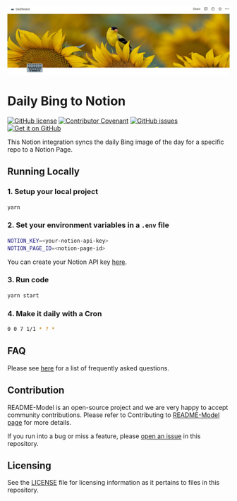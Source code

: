<img src="example.png" />

# Daily Bing to Notion

[![GitHub license](https://img.shields.io/github/license/Mikaleb/README-Model)](https://github.com/Mikaleb/Bing-Daily-Notion-cover/blob/main/LICENSE.md) [![Contributor Covenant](https://img.shields.io/badge/Contributor%20Covenant-2.1-4baaaa.svg)](code_of_conduct.md)
[![GitHub issues](https://img.shields.io/github/issues/Mikaleb/Bing-Daily-Notion-cover)](https://github.com/Mikaleb/Bing-Daily-Notion-cover/issues)
<a href='https://github.com/Mikaleb/Bing-Daily-Notion-cover'><img alt='Get it on GitHub' src='https://img.shields.io/badge/Github-Source-333?logo=github'/></a>

This Notion integration syncs the daily Bing image of the day for a specific repo to a Notion Page. 

## Running Locally

### 1. Setup your local project

```zsh
yarn
```

### 2. Set your environment variables in a `.env` file
```zsh
NOTION_KEY=<your-notion-api-key>
NOTION_PAGE_ID=<notion-page-id>
```

You can create your Notion API key [here](www.notion.com/my-integrations).

### 3. Run code 

```zsh
yarn start
```


### 4. Make it daily with a Cron

```zsh
0 0 7 1/1 * ? *
```


## FAQ

Please see [here](https://github.com/Mikaleb/Bing-Daily-Notion-cover/wiki/FAQ) for a list of frequently asked questions.

## Contribution

README-Model is an open-source project and we are very happy to accept community contributions. Please refer to Contributing to [README-Model page](https://github.com/Mikaleb/Bing-Daily-Notion-cover/blob/main/CONTRIBUTING.md) for more details.

If you run into a bug or miss a feature, please [open an issue](https://github.com/Mikaleb/Bing-Daily-Notion-cover/issues) in this repository.

##  Licensing

See the [LICENSE](https://github.com/Mikaleb/Bing-Daily-Notion-cover/blob/main/LICENSE.md) file for licensing information as it pertains to
files in this repository.
